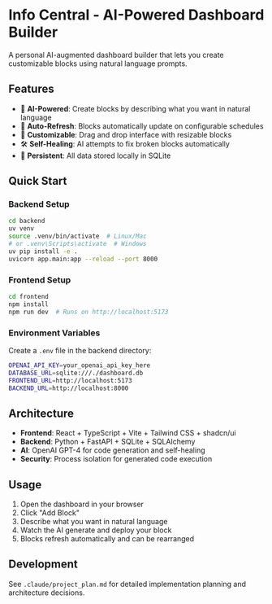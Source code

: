 # Info Central - AI-Powered Dashboard Builder

A personal AI-augmented dashboard builder that lets you create customizable blocks using natural language prompts.

## Features

- 🤖 **AI-Powered**: Create blocks by describing what you want in natural language
- 🔄 **Auto-Refresh**: Blocks automatically update on configurable schedules
- 🎨 **Customizable**: Drag and drop interface with resizable blocks
- 🛠️ **Self-Healing**: AI attempts to fix broken blocks automatically
- 💾 **Persistent**: All data stored locally in SQLite

## Quick Start

### Backend Setup
```bash
cd backend
uv venv
source .venv/bin/activate  # Linux/Mac
# or .venv\Scripts\activate  # Windows
uv pip install -e .
uvicorn app.main:app --reload --port 8000
```

### Frontend Setup
```bash
cd frontend
npm install
npm run dev  # Runs on http://localhost:5173
```

### Environment Variables
Create a `.env` file in the backend directory:
```bash
OPENAI_API_KEY=your_openai_api_key_here
DATABASE_URL=sqlite:///./dashboard.db
FRONTEND_URL=http://localhost:5173
BACKEND_URL=http://localhost:8000
```

## Architecture

- **Frontend**: React + TypeScript + Vite + Tailwind CSS + shadcn/ui
- **Backend**: Python + FastAPI + SQLite + SQLAlchemy
- **AI**: OpenAI GPT-4 for code generation and self-healing
- **Security**: Process isolation for generated code execution

## Usage

1. Open the dashboard in your browser
2. Click "Add Block" 
3. Describe what you want in natural language
4. Watch the AI generate and deploy your block
5. Blocks refresh automatically and can be rearranged

## Development

See `.claude/project_plan.md` for detailed implementation planning and architecture decisions.